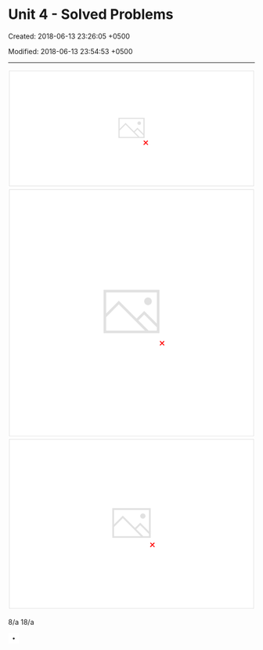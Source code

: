 # Unit 4 - Solved Problems

Created: 2018-06-13 23:26:05 +0500

Modified: 2018-06-13 23:54:53 +0500

---

![image](media/Intro---Syllabus_Unit-4---Solved-Problems-image1.png)
![image](media/Intro---Syllabus_Unit-4---Solved-Problems-image2.png)
![](media/Intro---Syllabus_Unit-4---Solved-Problems-image3.png)

8/a 18/a

![](media/Intro---Syllabus_Unit-4---Solved-Problems-image5.png)
